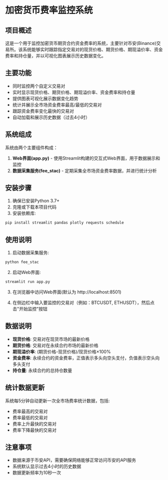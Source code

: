 # 加密货币费率监控系统

## 项目概述
这是一个用于监控加密货币期货合约资金费率的系统，主要针对币安(Binance)交易所。该系统能够实时跟踪指定交易对的现货价格、期货价格、期现溢价率、资金费率和持仓量，并以可视化图表展示历史数据变化。

## 主要功能
- 同时监控两个自定义交易对
- 实时显示现货价格、期货价格、期现溢价率、资金费率和持仓量
- 提供图表可视化展示数据变化趋势
- 统计并展示全市场资金费率最高/最低的交易对
- 跟踪资金费率变化最快的交易对
- 自动加载和展示历史数据（过去4小时）

## 系统组成
系统由两个主要组件构成：
1. **Web界面(app.py)** - 使用Streamlit构建的交互式Web界面，用于数据展示和监控
2. **数据采集服务(fee_stac)** - 定期采集全市场资金费率数据，并进行统计分析

## 安装步骤
1. 确保已安装Python 3.7+
2. 克隆或下载本项目代码
3. 安装依赖库:
```bash
pip install streamlit pandas plotly requests schedule
```

## 使用说明
1. 启动数据采集服务:
```bash
python fee_stac
```

2. 启动Web界面:
```bash
streamlit run app.py
```

3. 在浏览器中访问Web界面(默认为 http://localhost:8501)

4. 在侧边栏中输入要监控的交易对（例如：BTCUSDT, ETHUSDT），然后点击"开始监控"按钮

## 数据说明
- **现货价格**: 交易对在现货市场的最新价格
- **期货价格**: 交易对在永续合约市场的最新价格
- **期现溢价率**: (期货价格-现货价格)/现货价格×100%
- **资金费率**: 永续合约的资金费率，正值表示多头向空头支付，负值表示空头向多头支付
- **持仓量**: 永续合约的总持仓数量

## 统计数据更新
系统每5分钟自动更新一次全市场费率统计数据，包括:
- 费率最高的交易对
- 费率最低的交易对
- 费率上升最快的交易对
- 费率下降最快的交易对

## 注意事项
- 数据来源于币安API，需要确保网络能够正常访问币安的API服务
- 系统默认显示过去4小时的历史数据
- 数据更新频率为10秒一次
